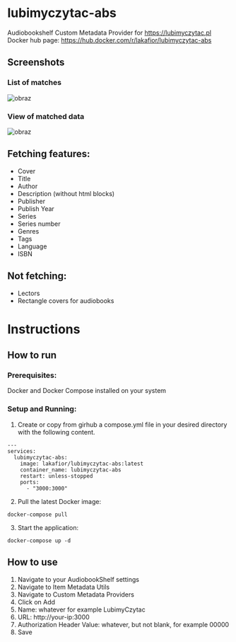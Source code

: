 # lubimyczytac-abs
Audiobookshelf Custom Metadata Provider for https://lubimyczytac.pl
Docker hub page: https://hub.docker.com/r/lakafior/lubimyczytac-abs

## Screenshots

### List of matches
![obraz](https://github.com/user-attachments/assets/f18d64fe-2849-4669-92b9-b2471f6a9a29)

### View of matched data
![obraz](https://github.com/user-attachments/assets/425ae529-3ab2-4e64-a998-0de8861b40ec)

## Fetching features:
- Cover
- Title
- Author
- Description (without html blocks)
- Publisher
- Publish Year
- Series
- Series number
- Genres
- Tags
- Language
- ISBN

## Not fetching:
- Lectors
- Rectangle covers for audiobooks

# Instructions

## How to run

### Prerequisites:
Docker and Docker Compose installed on your system

### Setup and Running:
1. Create or copy from girhub a compose.yml file in your desired directory with the following content.
```
---
services:
  lubimyczytac-abs:
    image: lakafior/lubimyczytac-abs:latest
    container_name: lubimyczytac-abs
    restart: unless-stopped
    ports:
      - "3000:3000"
```
2. Pull the latest Docker image:
```
docker-compose pull
```
3. Start the application:
```
docker-compose up -d
```

## How to use
1. Navigate to your AudiobookShelf settings
2. Navigate to Item Metadata Utils
3. Navigate to Custom Metadata Providers
4. Click on Add
5. Name: whatever for example LubimyCzytac
6. URL: http://your-ip:3000
7. Authorization Header Value: whatever, but not blank, for example 00000
8. Save

